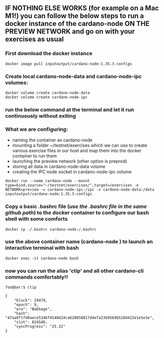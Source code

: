 ## IF NOTHING ELSE WORKS (for example on a Mac M1!) you can follow the below steps to run a docker instance of the cardano-node ON THE PREVIEW NETWORK and go on with your exercises as usual

### First download the docker instance

```
docker image pull inputoutput/cardano-node:1.35.3-configs
```

### Create local cardano-node-data and cardano-node-ipc volumes:
```
docker volume create cardano-node-data
docker volume create cardano-node-ipc
```

### run the below command at the terminal and let it run continuously without exiting
### What we are configuring:
- naming the container as cardano-node
- mounting a folder ~/testnet/exercises which we can use to create various exercise files in our host and map them into the docker container to run them
- launching the preview network (other option is preprod)
- storing all data in cardano-node-data volume
- creating the IPC node socket in cardano-node-ipc volume
    
```
docker run --name cardano-node --mount type=bind,source="~/testnet/exercises/",target=/exercises -e NETWORK=preview -v cardano-node-ipc:/ipc -v cardano-node-data:/data inputoutput/cardano-node:1.35.3-configs
```

### Copy a basic .bashrc file (_use the .bashrc file in the same github path_)  to the docker container to configure our bash shell with some comforts

```
docker cp ./.bashrc cardano-node:/.bashrc
```

### use the above container name (cardano-node ) to launch an interactive terminal with bash
```
docker exec -it cardano-node bash
```

### now you can run the alias 'ctip' and all other cardano-cli commands comfortably!!

```console
foo@bar:$ ctip

{
    "block": 29479,
    "epoch": 9,
    "era": "Babbage",
    "hash": "47aa9f1fd0aece5346f4540424ca620050817d4efa23b9569b520d422e1e5e3e",
    "slot": 824546,
    "syncProgress": "25.32"
}
```

